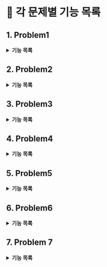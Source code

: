 # :pushpin: 각 문제별 기능 목록

## 1. Problem1
<details>
<summary><b>기능 목록</b></summary>
<div markdown="1">

- highestNum(List<Integer>) : 책 페이지인 Integer형 List를 매개변수로 받아 요구하는 가장 큰 수(int)를 반환한다.
- solution(List<Integer> pobi, List<Integer> crong) : 기능 요구사항을 구현 해 적절한 값을 반환한다.
</div>
</details>

## 2. Problem2
<details>
<summary><b>기능 목록</b></summary>
<div markdown="1"> 

- solution(String cryptogram) : 임의의 문자열 cryptogram이 매개변수로 주어질 때, 연속하는 중복 문자들을 삭제한 결과를 반환한다.
</div>
</details>

## 3. Problem3
<details>
<summary><b>기능 목록</b></summary>
<div markdown="1">

- solution(int number) : 숫자 number가 매개변수로 주어질 때, 1부터 손뼉을 몇번 쳐야 하는지 횟수를 반환한다.
- isThreeSixNine(int number) : 숫자 number가 매개변수로 주어질 때, 1의 자리(10으로 나눈 나머지)가 3, 6, 9 중 하나 이면 true를, 그렇지 않으면 false를 반환한다.
</div>
</details>

## 4. Problem4
<details>
<summary><b>기능 목록</b></summary>
<div markdown="1">

- solution(String word) : 엄마 말씀 word가 매개변수로 주어질 때, 청개구리 사전을 참고해 반대로 반환하여 return 한다.
- convertWithDictionary(char letter) : char 변수 letter가 매개변수로 주어질 때, 청개구리 사전을 참고해 반대로 반환한 char 값을 반환한다.
</div>
</details>

## 5. Problem5
<details>
<summary><b>기능 목록</b></summary>
<div markdown="1">

- solution(int money): 돈의 액수 money가 매개변수로 주어질 때, 오만 원권, 만 원권, 오천 원권, 천 원권, 오백원 동전, 백원 동전, 오십원 동전, 십원 동전, 일원 동전 각 몇개로 변환되는지 금액이 큰 순서대로 리스트에 담아 반환한다.

</div>
</details>

## 6. Problem6
<details>
<summary><b>기능 목록</b></summary>
<div markdown="1">

- solution(List<List<String>> forms): ["이메일", "닉네임"] 형식으로 신청 받은 form을 매개변수로 주어질 때, 신청 받은 닉네임 중 같은 글자가 연속적으로 포함되는 닉네임을 작성한 지원자의 이메일 목록을 반환한다.

</div>
</details>

## 7. Problem 7
<details>
<summary><b>기능 목록</b></summary>
<div markdown="1">

- solution(String user, List<List<String>> friends, List<String> visitors):
  사용자 아이디 user와 친구 관계 정보 friends, 사용자 타임 라인 방문 기록 visitors가 매개변수로 주어질 때, 친구 추천 규칙에 따라 점수가 가장 높은 순으로 정렬해 
  최대 5명을 반환한다. 추천 점수가 0점인 경우 추천하지 않으며 추천 점수가 같은 경우 이름순으로 정렬 한다.
- User 클래스 : 아이디와 친구 목록, 추천 점수를 필드로 가진다
  > - compareTo(User o): Comparable 인터페이스를 상속받아 implement한 메소드로 추천 점수가 가장 높은 순으로 정렬하며, 추천 점수가 같은 경우 이름순으로 정렬한다.
  > - addOnePoint(): User의 추천 점수를 1 증가 시킨다.
  > - addTenPoint(int value): User의 추천 점수를 value 만큼 10 증가 시킨다.
- ListGraph 클래스 : 친구 목록을 담고 있는 클래스로 친구 간 연결에 대한 정보를 가진다.
 > - getUser(User user): 특정 User를 반환한다.
 > - put(User userA, User userB): userA와 userB의 친구 관계를 형성해 각 클래스의 친구 목록에 추가한다.
</div>
</details>